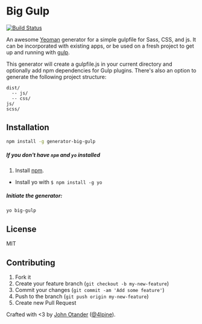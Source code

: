 # Big Gulp

[![Build Status](https://travis-ci.org/johnotander/generator-big-gulp.svg?branch=master)](https://travis-ci.org/johnotander/generator-big-gulp)

An awesome [Yeoman](http://yeoman.io) generator for a simple gulpfile for Sass, CSS, and js. It can be incorporated
with existing apps, or be used on a fresh project to get up and running with [gulp](http://gulpjs.com).

This generator will create a gulpfile.js in your current directory and optionally add npm dependencies for Gulp
plugins. There's also an option to generate the following project structure:

```
dist/
  -- js/
  -- css/
js/
scss/
```

## Installation

```bash
npm install -g generator-big-gulp
```

##### If you don't have `npm` and `yo` installed

  1. Install [npm](https://npmjs.org).
  * Install yo with `$ npm install -g yo`

##### Initiate the generator:

```bash
yo big-gulp
```

## License

MIT

## Contributing

1. Fork it
2. Create your feature branch (`git checkout -b my-new-feature`)
3. Commit your changes (`git commit -am 'Add some feature'`)
4. Push to the branch (`git push origin my-new-feature`)
5. Create new Pull Request

Crafted with <3 by [John Otander](http://johnotander.com) ([@4lpine](https://twitter.com/4lpine)).
